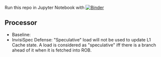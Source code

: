 
Run this repo in Jupyter Notebook with [![Binder](https://mybinder.org/badge_logo.svg)](https://mybinder.org/v2/gh/yuhengy/SHD-SpectreDemo/HEAD?urlpath=%2Fdoc%2Ftree%2Findex.ipynb)




## Processor

- Baseline:
- InvisiSpec Defense: "Speculative" load will not be used to update L1 Cache state. A load is considered as "speculative" iff there is a branch ahead of it when it is fetched into ROB.


